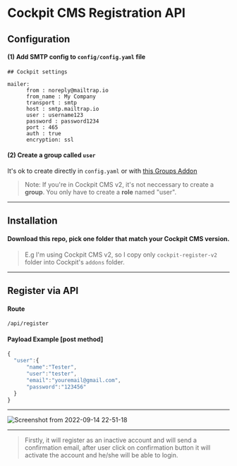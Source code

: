 # Cockpit CMS Registration API

## Configuration

#### (1) Add SMTP config to `config/config.yaml` file

```
## Cockpit settings

mailer: 
      from : noreply@mailtrap.io
      from_name : My Company
      transport : smtp
      host : smtp.mailtrap.io
      user : username123
      password : password1234
      port : 465
      auth : true
      encryption: ssl
```

#### (2) Create a group called `user`
It's ok to create directly in `config.yaml` or with [this Groups Addon](https://github.com/serjoscha87/cockpit_GROUPS)

> Note: If you're in Cockpit CMS v2, it's not neccessary to create a **group**. You only have to create a **role** named "user".

--------------------------

## Installation

#### Download this repo, pick one folder that match your Cockpit CMS version. 
> E.g I'm using Cockpit CMS v2, so I copy only `cockpit-register-v2` folder into Cockpit's `addons` folder. 

---------------------------

## Register via API

#### Route

```
/api/register
```

#### Payload Example [post method]

```javascript
{
  "user":{
      "name":"Tester",
      "user":"tester",
      "email":"youremail@gmail.com",
      "password":"123456"
  }
}
```

----------

![Screenshot from 2022-09-14 22-51-18](https://user-images.githubusercontent.com/33022876/190211204-abededa3-89c0-4035-8781-aca7cea8192e.jpeg)

-------------

> Firstly, it will register as an inactive account and will send a confirmation email, after user click on confirmation button it will activate the account and he/she will be able to login.
